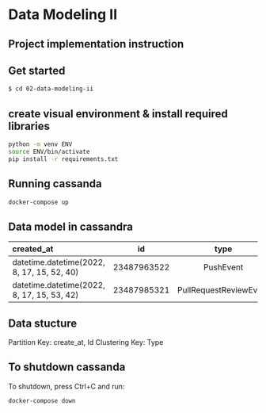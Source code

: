 # Data Modeling II

## Project implementation instruction

## Get started
```sh
$ cd 02-data-modeling-ii
```

## create visual environment & install required libraries
```sh
python -m venv ENV
source ENV/bin/activate
pip install -r requirements.txt
```

## Running cassanda

```sh
docker-compose up
```

## Data model in cassandra
| created_at | id | type | actor_name | public |
| :---         |     :---:      |      :---:      |     :---:      |         ---: |
| datetime.datetime(2022, 8, 17, 15, 52, 40)   | 23487963522     | PushEvent    |tiltingpenguin | True |
| datetime.datetime(2022, 8, 17, 15, 53, 42)   | 23487985321     | PullRequestReviewEvent    |by-d-sign | True |

## Data stucture

Partition Key: create_at, Id
Clustering Key: Type


## To shutdown cassanda

To shutdown, press Ctrl+C and run:

```sh
docker-compose down
```